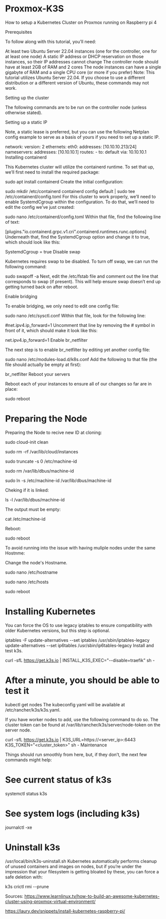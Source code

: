 # Proxmox-K3S
How to setup a Kubernetes Cluster on Proxmox running on Raspberry pi 4

Prerequisites

To follow along with this tutorial, you’ll need:

At least two Ubuntu Server 22.04 instances (one for the controller, one for at least one node)
A static IP address or DHCP reservation on those instances, so their IP addresses cannot change
The controller node should have at least 2GB of RAM and 2 cores
The node instances can have a single gigabyte of RAM and a single CPU core (or more if you prefer)
Note: This tutorial utilizes Ubuntu Server 22.04. If you choose to use a different distribution or a different version of Ubuntu, these commands may not work.

Setting up the cluster

The following commands are to be run on the controller node (unless otherwise stated).

Setting up a static IP

Note, a static lease is preferred, but you can use the following Netplan config example to serve as a basis of yours if you need to set up a static IP.

network:
    version: 2
    ethernets:
        eth0:
            addresses: [10.10.10.213/24]
            nameservers:
                addresses: [10.10.10.1]
            routes:
                - to: default
                  via: 10.10.10.1
Installing containerd

This Kubernetes cluster will utilize the containerd runtime. To set that up, we’ll first need to install the required package:

sudo apt install containerd
Create the initial configuration:

sudo mkdir /etc/containerd
containerd config default | sudo tee /etc/containerd/config.toml
For this cluster to work properly, we’ll need to enable SystemdCgroup within the configuration. To do that, we’ll need to edit the config we’ve just created:

sudo nano /etc/containerd/config.toml
Within that file, find the following line of text:

[plugins."io.containerd.grpc.v1.cri".containerd.runtimes.runc.options]
Underneath that, find the SystemdCgroup option and change it to true, which should look like this:

SystemdCgroup = true
Disable swap

Kubernetes requires swap to be disabled. To turn off swap, we can run the following command:

sudo swapoff -a
Next, edit the /etc/fstab file and comment out the line that corresponds to swap (if present). This will help ensure swap doesn’t end up getting turned back on after reboot.

Enable bridging

To enable bridging, we only need to edit one config file:

sudo nano /etc/sysctl.conf
Within that file, look for the following line:

#net.ipv4.ip_forward=1
Uncomment that line by removing the # symbol in front of it, which should make it look like this:

net.ipv4.ip_forward=1
Enable br_netfilter

The next step is to enable br_netfilter by editing yet another config file:

sudo nano /etc/modules-load.d/k8s.conf
Add the following to that file (the file should actually be empty at first):

br_netfilter
Reboot your servers

Reboot each of your instances to ensure all of our changes so far are in place:

sudo reboot



# Preparing the Node

Preparing the Node to recive new ID at cloning: 

sudo cloud-init clean

sudo rm -rf /var/lib/cloud/instances

sudo truncate -s 0 /etc/machine-id

sudo rm /var/lib/dbus/machine-id

sudo ln -s /etc/machine-id /var/lib/dbus/machine-id


Cheking if it is linked:

ls -l /var/lib/dbus/machine-id

The output must be empty:

cat /etc/machine-id

Reboot:

sudo reboot


To avoid running into the issue with having muliple nodes under the same Hostnme:

Change the node's Hostname.


sudo nano /etc/hostname

sudo nano /etc/hosts

sudo reboot



# Installing Kubernetes

You can force the OS to use legacy iptables to ensure compatibility with older Kubernetes versions, but this step is optional.

iptables -F
update-alternatives --set iptables /usr/sbin/iptables-legacy
update-alternatives --set ip6tables /usr/sbin/ip6tables-legacy
Install and test k3s.

curl -sfL https://get.k3s.io | INSTALL_K3S_EXEC="--disable=traefik" sh -

# After a minute, you should be able to test it
kubectl get nodes
The kubeconfig yaml will be available at /etc/rancher/k3s/k3s.yaml.

If you have worker nodes to add, use the following command to do so. The cluster token can be found at /var/lib/rancher/k3s/server/node-token on the server node.

curl -sfL https://get.k3s.io | K3S_URL=https://<server_ip>:6443 K3S_TOKEN="<cluster_token>" sh -
Maintenance

Things should run smoothly from here, but, if they don’t, the next few commands might help:

# See current status of k3s
systemctl status k3s

# See system logs (including k3s)
journalctl -xe

# Uninstall k3s
/usr/local/bin/k3s-uninstall.sh
Kubernetes automatically performs cleanup of unused containers and images on nodes, but if you’re under the impression that your filesystem is getting bloated by these, you can force a safe deletion with:

k3s crictl rmi --prune

Sources:
https://www.learnlinux.tv/how-to-build-an-awesome-kubernetes-cluster-using-proxmox-virtual-environment/

https://laury.dev/snippets/install-kubernetes-raspberry-pi/
